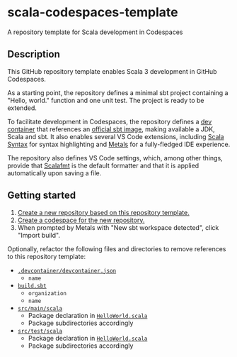 # scala-codespaces-template

A repository template for Scala development in Codespaces

## Description

This GitHub repository template enables Scala 3 development in GitHub Codespaces.

As a starting point, the repository defines a minimal sbt project containing a "Hello, world." function and one unit test.
The project is ready to be extended.

To facilitate development in Codespaces, the repository defines a [dev container](https://containers.dev/) that references an [official sbt image](https://hub.docker.com/r/sbtscala/scala-sbt), making available a JDK, Scala and sbt.
It also enables several VS Code extensions, including [Scala Syntax](https://marketplace.visualstudio.com/items?itemName=scala-lang.scala) for syntax highlighting and [Metals](https://marketplace.visualstudio.com/items?itemName=scalameta.metals) for a fully-fledged IDE experience.

The repository also defines VS Code settings, which, among other things, provide that [Scalafmt](https://scalameta.org/scalafmt/) is the default formatter and that it is applied automatically upon saving a file.

## Getting started

1. [Create a new repository based on this repository template.](https://docs.github.com/en/repositories/creating-and-managing-repositories/creating-a-repository-from-a-template)
2. [Create a codespace for the new repository.](https://docs.github.com/en/codespaces/developing-in-codespaces/creating-a-codespace-for-a-repository)
3. When prompted by Metals with "New sbt workspace detected", click "Import build".

Optionally, refactor the following files and directories to remove references to this repository template:
   - [`.devcontainer/devcontainer.json`](.devcontainer/devcontainer.json)
     - `name`
   - [`build.sbt`](build.sbt)
     - `organization`
     - `name`
   - [`src/main/scala`](src/main/scala)
     - Package declaration in [`HelloWorld.scala`](src/main/scala/com/typeduke/helloworld/HelloWorld.scala)
     - Package subdirectories accordingly
   - [`src/test/scala`](src/test/scala)
     - Package declaration in [`HelloWorld.scala`](src/test/scala/com/typeduke/helloworld/HelloWorldTest.scala)
     - Package subdirectories accordingly
